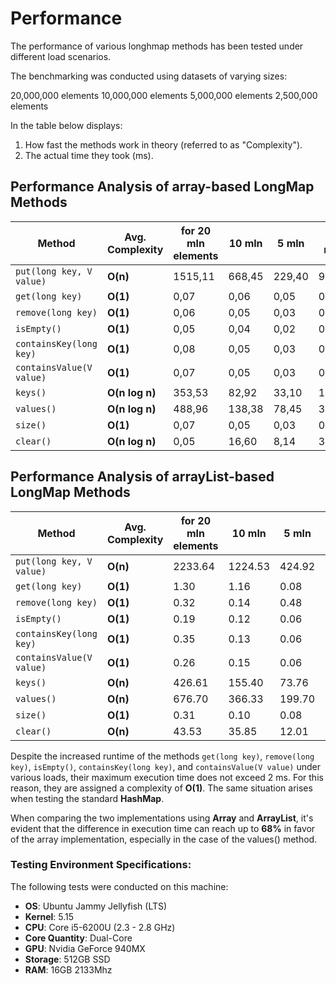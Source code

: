 # Performance

The performance of various longhmap methods has been tested under different load scenarios. 

The benchmarking was conducted using datasets of varying sizes:

20,000,000 elements
10,000,000 elements
5,000,000 elements
2,500,000 elements

In the table below displays:
1. How fast the methods work in theory (referred to as "Complexity").
2. The actual time they took (ms).

## Performance Analysis of array-based LongMap Methods

| **Method**               | **Avg. Complexity** | **for 20 mln elements** | **10 mln** | **5 mln** | **2.5 mln** |
|--------------------------|---------------------|-------------------------|------------|-----------|-------------|
| `put(long key, V value)` | **O(n)**            | 1515,11                 | 668,45     | 229,40    | 94,83       | 
| `get(long key)`          | **O(1)**            | 0,07 	                 | 0,06       | 0,05      | 0,05        |
| `remove(long key)`       | **O(1)**            | 0,06                    | 0,05       | 0,03      | 0,03        |
| `isEmpty()`              | **O(1)**            | 0,05 	                 | 0,04 	    | 0,02 	    | 0,03        |
| `containsKey(long key)`  | **O(1)**            | 0,08 	                 | 0,05       | 0,03 	    | 0,03        |
| `containsValue(V value)` | **O(1)**            | 0,07 	                 | 0,05 	    | 0,03      | 0,03        |
| `keys()`                 | **O(n log n)**      | 353,53 	               | 82,92      | 33,10     | 18,45       |
| `values()`               | **O(n log n)**      | 488,96 	               | 138,38     | 78,45     | 32,42       |
| `size()`                 | **O(1)**            | 0,07                    | 0,05       | 0,03 	    | 0,03        |
| `clear()`                | **O(n log n)**      | 0,05                    | 16,60      | 8,14      | 3,32        |


## Performance Analysis of arrayList-based LongMap Methods

| **Method**               | **Avg. Complexity** | **for 20 mln elements** | **10 mln** | **5 mln** | **2.5 mln** |
|--------------------------|---------------------|-------------------------|------------|-----------|-------------|
| `put(long key, V value)` | **O(n)**            | 2233.64                 | 1224.53    | 424.92    | 232.37      | 
| `get(long key)`          | **O(1)**            | 1.30 	                 | 1.16       | 0.08      | 0.06        |
| `remove(long key)`       | **O(1)**            | 0.32                    | 0.14       | 0.48      | 0.08        |
| `isEmpty()`              | **O(1)**            | 0.19 	                 | 0.12 	    | 0.06 	    | 0.05        |
| `containsKey(long key)`  | **O(1)**            | 0.35 	                 | 0.13       | 0.06 	    | 0.05        |
| `containsValue(V value)` | **O(1)**            | 0.26 	                 | 0.15 	    | 0.06      | 0.05        |
| `keys()`                 | **O(n)**            | 426.61 	               | 155.40     | 73.76     | 29.30       |
| `values()`               | **O(n)**            | 676.70 	               | 366.33     | 199.70    | 82.86       |
| `size()`                 | **O(1)**            | 0.31                    | 0.10       | 0.08 	    | 0.06        |
| `clear()`                | **O(n)**            | 43.53                   | 35.85      | 12.01     | 3.68        |


Despite the increased runtime of the methods `get(long key)`, `remove(long key)`, `isEmpty()`, `containsKey(long key)`, and `containsValue(V value)` under various loads, their maximum execution time does not exceed 2 ms. For this reason, they are assigned a complexity of **O(1)**. The same situation arises when testing the standard **HashMap**.

When comparing the two implementations using **Array** and **ArrayList**, it's evident that the difference in execution time can reach up to **68%** in favor of the array implementation, especially in the case of the values() method.


### Testing Environment Specifications:

The following tests were conducted on this machine:

- **OS**: Ubuntu Jammy Jellyfish (LTS)
- **Kernel**: 5.15
- **CPU**: Core i5-6200U (2.3 - 2.8 GHz)
- **Core Quantity**: Dual-Core
- **GPU**: Nvidia GeForce 940MX
- **Storage**: 512GB SSD
- **RAM**: 16GB 2133Mhz
